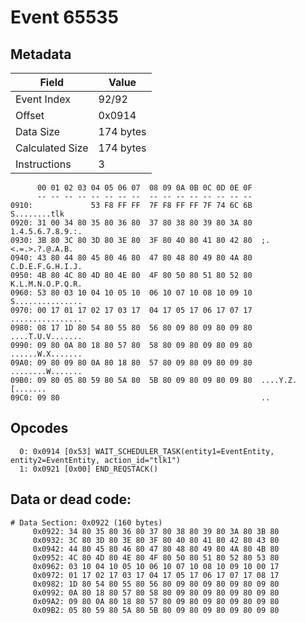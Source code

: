 # Event 65535

## Metadata

| Field           | Value     |
|-----------------|-----------|
| Event Index     | 92/92     |
| Offset          | 0x0914    |
| Data Size       | 174 bytes |
| Calculated Size | 174 bytes |
| Instructions    | 3         |

```
      00 01 02 03 04 05 06 07  08 09 0A 0B 0C 0D 0E 0F
      -- -- -- -- -- -- -- --  -- -- -- -- -- -- -- --
0910:             53 F8 FF FF  7F F8 FF FF 7F 74 6C 6B      S........tlk
0920: 31 00 34 80 35 80 36 80  37 80 38 80 39 80 3A 80  1.4.5.6.7.8.9.:.
0930: 3B 80 3C 80 3D 80 3E 80  3F 80 40 80 41 80 42 80  ;.<.=.>.?.@.A.B.
0940: 43 80 44 80 45 80 46 80  47 80 48 80 49 80 4A 80  C.D.E.F.G.H.I.J.
0950: 4B 80 4C 80 4D 80 4E 80  4F 80 50 80 51 80 52 80  K.L.M.N.O.P.Q.R.
0960: 53 80 03 10 04 10 05 10  06 10 07 10 08 10 09 10  S...............
0970: 00 17 01 17 02 17 03 17  04 17 05 17 06 17 07 17  ................
0980: 08 17 1D 80 54 80 55 80  56 80 09 80 09 80 09 80  ....T.U.V.......
0990: 09 80 0A 80 18 80 57 80  58 80 09 80 09 80 09 80  ......W.X.......
09A0: 09 80 09 80 0A 80 18 80  57 80 09 80 09 80 09 80  ........W.......
09B0: 09 80 05 80 59 80 5A 80  5B 80 09 80 09 80 09 80  ....Y.Z.[.......
09C0: 09 80                                             ..              
```

## Opcodes

```
  0: 0x0914 [0x53] WAIT_SCHEDULER_TASK(entity1=EventEntity, entity2=EventEntity, action_id="tlk1")
  1: 0x0921 [0x00] END_REQSTACK()
```

## Data or dead code:

```
# Data Section: 0x0922 (160 bytes)
     0x0922: 34 80 35 80 36 80 37 80 38 80 39 80 3A 80 3B 80
     0x0932: 3C 80 3D 80 3E 80 3F 80 40 80 41 80 42 80 43 80
     0x0942: 44 80 45 80 46 80 47 80 48 80 49 80 4A 80 4B 80
     0x0952: 4C 80 4D 80 4E 80 4F 80 50 80 51 80 52 80 53 80
     0x0962: 03 10 04 10 05 10 06 10 07 10 08 10 09 10 00 17
     0x0972: 01 17 02 17 03 17 04 17 05 17 06 17 07 17 08 17
     0x0982: 1D 80 54 80 55 80 56 80 09 80 09 80 09 80 09 80
     0x0992: 0A 80 18 80 57 80 58 80 09 80 09 80 09 80 09 80
     0x09A2: 09 80 0A 80 18 80 57 80 09 80 09 80 09 80 09 80
     0x09B2: 05 80 59 80 5A 80 5B 80 09 80 09 80 09 80 09 80
```